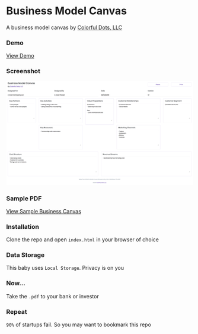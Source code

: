 # Business Model Canvas

A business model canvas by [Colorful Dots, LLC](https://colorfuldots.com)

### Demo

[View Demo](https://colorful-dots-llc-business-model-canvas.netlify.com/)

### Screenshot

![A business model canvas by Colorful Dots, LLC](/screenshot.png?raw=true 'A business model canvas by Colorful Dots, LLC')

### Sample PDF

[View Sample Business Canvas](/sample-business-canvas-cool-company.pdf)

### Installation

Clone the repo and open `index.html` in your browser of choice

### Data Storage

This baby uses `Local Storage`. Privacy is on you

### Now...

Take the `.pdf` to your bank or investor

### Repeat

`90%` of startups fail. So you may want to bookmark this repo
